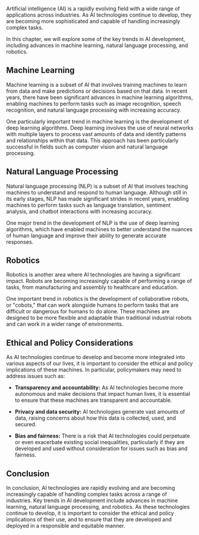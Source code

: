 
Artificial intelligence (AI) is a rapidly evolving field with a wide range of applications across industries. As AI technologies continue to develop, they are becoming more sophisticated and capable of handling increasingly complex tasks.

In this chapter, we will explore some of the key trends in AI development, including advances in machine learning, natural language processing, and robotics.

Machine Learning
----------------

Machine learning is a subset of AI that involves training machines to learn from data and make predictions or decisions based on that data. In recent years, there have been significant advances in machine learning algorithms, enabling machines to perform tasks such as image recognition, speech recognition, and natural language processing with increasing accuracy.

One particularly important trend in machine learning is the development of deep learning algorithms. Deep learning involves the use of neural networks with multiple layers to process vast amounts of data and identify patterns and relationships within that data. This approach has been particularly successful in fields such as computer vision and natural language processing.

Natural Language Processing
---------------------------

Natural language processing (NLP) is a subset of AI that involves teaching machines to understand and respond to human language. Although still in its early stages, NLP has made significant strides in recent years, enabling machines to perform tasks such as language translation, sentiment analysis, and chatbot interactions with increasing accuracy.

One major trend in the development of NLP is the use of deep learning algorithms, which have enabled machines to better understand the nuances of human language and improve their ability to generate accurate responses.

Robotics
--------

Robotics is another area where AI technologies are having a significant impact. Robots are becoming increasingly capable of performing a range of tasks, from manufacturing and assembly to healthcare and education.

One important trend in robotics is the development of collaborative robots, or "cobots," that can work alongside humans to perform tasks that are difficult or dangerous for humans to do alone. These machines are designed to be more flexible and adaptable than traditional industrial robots and can work in a wider range of environments.

Ethical and Policy Considerations
---------------------------------

As AI technologies continue to develop and become more integrated into various aspects of our lives, it is important to consider the ethical and policy implications of these machines. In particular, policymakers may need to address issues such as:

* **Transparency and accountability:** As AI technologies become more autonomous and make decisions that impact human lives, it is essential to ensure that these machines are transparent and accountable.

* **Privacy and data security:** AI technologies generate vast amounts of data, raising concerns about how this data is collected, used, and secured.

* **Bias and fairness:** There is a risk that AI technologies could perpetuate or even exacerbate existing social inequalities, particularly if they are developed and used without consideration for issues such as bias and fairness.

Conclusion
----------

In conclusion, AI technologies are rapidly evolving and are becoming increasingly capable of handling complex tasks across a range of industries. Key trends in AI development include advances in machine learning, natural language processing, and robotics. As these technologies continue to develop, it is important to consider the ethical and policy implications of their use, and to ensure that they are developed and deployed in a responsible and equitable manner.
